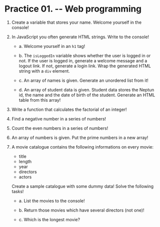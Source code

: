<style type="text/css">
main img {
    max-width: 100%;
}
main ul p, main ol p {
  display: block;
}
</style>

# Practice 01. -- Web programming

1. Create a variable that stores your name. Welcome yourself in the console!

2. In JavaScript you often generate HTML strings. Write to the console!

    - a. Welcome yourself in an `h1` tag!

    - b. The `isLoggedIn` variable shows whether the user is logged in or not. If the user is logged in, generate a welcome message and a logout link. If not, generate a login link. Wrap the generated HTML string with a `div` element.

    - c. An array of names is given. Generate an unordered list from it!

    - d. An array of student data is given. Student data stores the Neptun id, the name and the date of birth of the student. Generate an HTML table from this array!

3. Write a function that calculates the factorial of an integer!

4. Find a negative number in a series of numbers!

5. Count the even numbers in a series of numbers!

6. An array of numbers is given. Put the prime numbers in a new array!

7. A movie catalogue contains the following informations on every movie:

    * title
    * length
    * year
    * directors
    * actors
   
   Create a sample catalogue with some dummy data! Solve the following tasks!

    - a. List the movies to the console!

    - b. Return those movies which have several directors (not one)!

    - c. Which is the longest movie?
